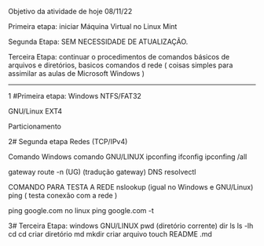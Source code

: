 Objetivo da atividade de hoje 08/11/22

Primeira etapa: iniciar Máquina Virtual no Linux Mint

Segunda Etapa: SEM NECESSIDADE DE ATUALIZAÇÃO.

Terceira Etapa: continuar o procedimentos de comandos básicos de arquivos
e diretórios, basicos comandos d rede ( coisas simples para assimilar as aulas
de Microsoft Windows )

-----------------------------------------------------------------------------
1 #Primeira etapa:
Windows 
NTFS/FAT32

GNU/Linux
EXT4

Particionamento

2# Segunda etapa
Redes (TCP/IPv4)

Comando Windows    comando GNU/LINUX
ipconfing          ifconfig
ipconfing /all     

gateway            route -n (UG) (tradução gateway)
DNS                resolvectl 

COMANDO PARA TESTA A REDE
nslookup (igual no Windows e GNU/Linux)
ping ( testa conexão com a rede )

ping google.com no linux
ping google.com -t

3# Terceira Etapa:
windows        GNU/LINUX
               pwd (diretório corrente)
dir ls		   ls -lh
cd             cd 
criar diretório
md              mkdir
criar arquivo
                touch README .md

